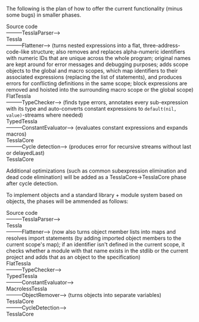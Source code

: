 The following is the plan of how to offer the current functionality (minus some bugs) in smaller phases.

Source code  
———TesslaParser—>  
Tessla  
———Flattener—> (turns nested expressions into a flat, three-address-code-like structure; also removes and replaces alpha-numeric identifiers with numeric IDs that are unique across the whole program; original names are kept around for error messages and debugging purposes; adds scope objects to the global and macro scopes, which map identifiers to their associated expressions (replacing the list of statements), and produces errors for conflicting definitions in the same scope; block expressions are removed and hoisted into the surrounding macro scope or the global scope)  
FlatTessla  
———TypeChecker—> (finds type errors, annotates every sub-expression with its type and auto-converts constant expressions to `default(nil, value)`-streams where needed)  
TypedTessla  
———ConstantEvaluator—> (evaluates constant expressions and expands macros)  
TesslaCore  
———Cycle detection—> (produces error for recursive streams without last or delayedLast)  
TesslaCore

Additional optimizations (such as common subexpression elimination and dead code elimination) will be added as a TesslaCore->TesslaCore phase after cycle detection.

To implement objects and a standard library + module system based on objects, the phases will be ammended as follows:

Source code  
———TesslaParser—>  
Tessla  
———Flattener—> (now also turns object member lists into maps and resolves import statements (by adding imported object members to the current scope's map); if an identifier isn't defined in the current scope, it checks whether a module with that name exists in the stdlib or the current project and adds that as an object to the specification)  
FlatTessla  
———TypeChecker—>  
TypedTessla  
———ConstantEvaluator—>  
MacrolessTessla  
———ObjectRemover—> (turns objects into separate variables)  
TesslaCore  
———CycleDetection—>  
TesslaCore
